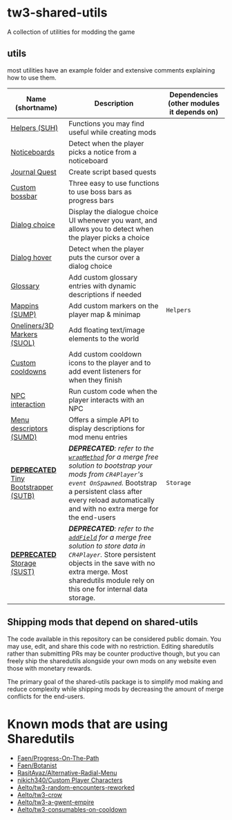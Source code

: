 # tw3-shared-utils
A collection of utilities for modding the game

## utils

most utilities have an example folder and extensive comments explaining how to use them.

| Name (shortname) | Description | Dependencies (other modules it depends on) |
| ---- | ----------- | ------------------------------------------ |
| [Helpers (SUH)](mod_sharedutils_helpers/content/scripts/local/sharedutils/helpers) | Functions you may find useful while creating mods | |
| [Noticeboards](/mod_sharedutils_noticeboards/content/scripts/local/sharedutils/noticeboards/example.ws) | Detect when the player picks a notice from a noticeboard |   |
| [Journal Quest](/mod_sharedutils_journalquest/) | Create script based quests |  |
| [Custom bossbar](mod_sharedutils_custombossbar/content/scripts/local/sharedutils/custombossbar/globals.ws) | Three easy to use functions to use boss bars as progress bars |
| [Dialog choice](mod_sharedutils_dialogChoices/example/main.ws) | Display the dialogue choice UI whenever you want, and allows you to detect when the player picks a choice |  |
| [Dialog hover](mod_sharedutils_dialogHover/) | Detect when the player puts the cursor over a dialog choice | |
| [Glossary](mod_sharedutils_glossary/content/scripts/local/glossary/example.ws) | Add custom glossary entries with dynamic descriptions if needed | |
| [Mappins (SUMP)](/mod_sharedutils_mappins/example/) | Add custom markers on the player map & minimap | `Helpers` |
| [Oneliners/3D Markers (SUOL)](/mod_sharedutils_oneliners/) | Add floating text/image elements to the world | |
| [Custom cooldowns](mod_sharedutils_customcooldowns/example/main.ws) | Add custom cooldown icons to the player and to add event listeners for when they finish |  |
| [NPC interaction](/mod_sharedutils_npcInteraction/README.md) | Run custom code when the player interacts with an NPC |  |
| [Menu descriptors (SUMD)](/mod_sharedutils_menudescriptors//README.md) | Offers a simple API to display descriptions for mod menu entries |  |
| [**DEPRECATED** Tiny Bootstrapper (SUTB)](mod_sharedutils_tiny_bootstrapper/) | _**DEPRECATED**: refer to the [`wrapMethod`](https://cdprojektred.atlassian.net/wiki/spaces/W3REDkit/pages/36241598/WS+Script+Compilation+Errors+overrides) for a merge free solution to bootstrap your mods from `CR4Player`'s `event OnSpawned`._ Bootstrap a persistent class after every reload automatically and with no extra merge for the end-users | `Storage`
| [**DEPRECATED** Storage (SUST)](mod_sharedutils_storage) | _**DEPRECATED**: refer to the [`addField`](https://cdprojektred.atlassian.net/wiki/x/vgApAg) for a merge free solution to store data in `CR4Player`._ Store persistent objects in the save with no extra merge. Most sharedutils module rely on this one for internal data storage.  | |

## Shipping mods that depend on shared-utils
The code available in this repository can be considered public domain. You may use, edit, and share this code with no restriction. Editing sharedutils rather than submitting PRs may be counter productive though, but you can freely ship the sharedutils alongside your own mods on any website even those with monetary rewards.

The primary goal of the shared-utils package is to simplify mod making and reduce complexity while shipping mods by decreasing the amount of merge conflicts for the end-users.

# Known mods that are using Sharedutils
- [Faen/Progress-On-The-Path](https://github.com/Faen668/Progress-On-The-Path)
- [Faen/Botanist](https://github.com/Faen668/Botanist)
- [RasitAyaz/Alternative-Radial-Menu](https://www.nexusmods.com/witcher3/mods/8237)
- [nikich340/Custom Player Characters](https://www.nexusmods.com/witcher3/mods/5940)
- [Aelto/tw3-random-encounters-reworked](https://github.com/Aelto/tw3-random-encounters-reworked)
- [Aelto/tw3-crow](https://github.com/Aelto/tw3-crow)
- [Aelto/tw3-a-gwent-empire](https://github.com/Aelto/tw3-a-gwent-empire)
- [Aelto/tw3-consumables-on-cooldown](https://github.com/Aelto/tw3-consumables-on-cooldowns)

